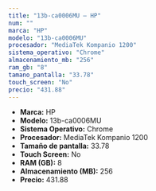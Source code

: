 ```yaml
---
title: "13b-ca0006MU — HP"
num: ""
marca: "HP"
modelo: "13b-ca0006MU"
procesador: "MediaTek Kompanio 1200"
sistema_operativo: "Chrome"
almacenamiento_mb: "256"
ram_gb: "8"
tamano_pantalla: "33.78"
touch_screen: "No"
precio: "431.88"
---
```

<ul>
<li><strong>Marca:</strong> HP</li>
<li><strong>Modelo:</strong> 13b-ca0006MU</li>
<li><strong>Sistema Operativo:</strong> Chrome</li>
<li><strong>Procesador:</strong> MediaTek Kompanio 1200 </li>
<li><strong>Tamaño de pantalla:</strong> 33.78</li>
<li><strong>Touch Screen:</strong> No</li>
<li><strong>RAM (GB):</strong> 8</li>
<li><strong>Almacenamiento (MB):</strong> 256</li>
<li><strong>Precio:</strong> 431.88</li>
</ul>